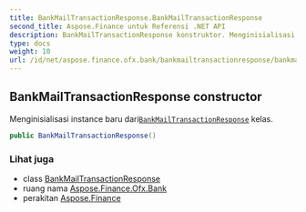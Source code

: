 ```yaml
---
title: BankMailTransactionResponse.BankMailTransactionResponse
second_title: Aspose.Finance untuk Referensi .NET API
description: BankMailTransactionResponse konstruktor. Menginisialisasi instance baru dariBankMailTransactionResponse kelas.
type: docs
weight: 10
url: /id/net/aspose.finance.ofx.bank/bankmailtransactionresponse/bankmailtransactionresponse/
---
```

## BankMailTransactionResponse constructor

Menginisialisasi instance baru dari[`BankMailTransactionResponse`](../) kelas.

```csharp
public BankMailTransactionResponse()
```

### Lihat juga

* class [BankMailTransactionResponse](../)
* ruang nama [Aspose.Finance.Ofx.Bank](../../bankmailtransactionresponse/)
* perakitan [Aspose.Finance](../../../)


